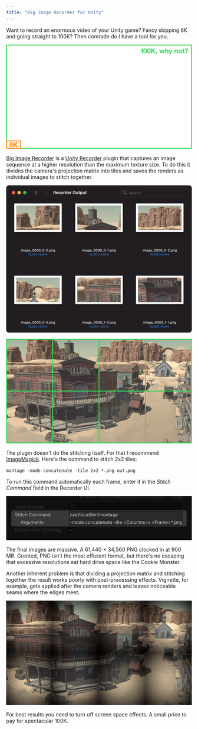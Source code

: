 ```yaml
---
title: "Big Image Recorder for Unity"
---
```


Want to record an enormous video of your Unity game? Fancy skipping 8K and going straight to 100K? Then comrade do I have a tool for you.

![8K vs. 100K size comparison](/images/8k-100k-size-comparison.png)

[Big Image Recorder](https://github.com/mminer/big-image-recorder) is a [Unity Recorder](https://docs.unity3d.com/Packages/com.unity.recorder@latest/index.html) plugin that captures an image sequence at a higher resolution than the maximum texture size. To do this it divides the camera's projection matrix into tiles and saves the renders as individual images to stitch together.

![Tile images](/images/tile-images.png)

![Tiles stitched](/images/tiles-stitched.jpg)

The plugin doesn't do the stitching itself. For that I recommend [ImageMagick](https://imagemagick.org). Here's the command to stitch 2x2 tiles:

    montage -mode concatenate -tile 2x2 *.png out.png

To run this command automatically each frame, enter it in the *Stitch Command* field in the Recorder UI.

![Stitch command field](/images/stitch-command-field.png)

The final images are massive. A 61,440 × 34,560 PNG clocked in at 900 MB. Granted, PNG isn't the most efficient format, but there's no escaping that excessive resolutions eat hard drive space like the Cookie Monster.

Another inherent problem is that dividing a projection matrix and stitching together the result works poorly with post-processing effects. Vignette, for example, gets applied after the camera renders and leaves noticeable seams where the edges meet.

![Stitch vignetting](/images/stitch-vignetting.jpg)

For best results you need to turn off screen space effects. A small price to pay for spectacular 100K.
